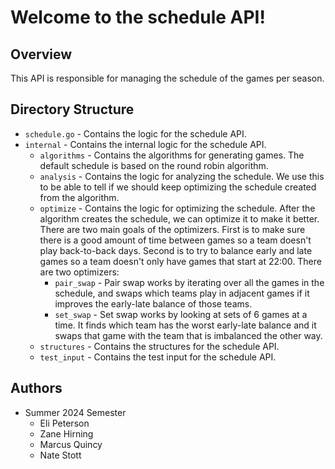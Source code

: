 # Welcome to the schedule API!

## Overview
This API is responsible for managing the schedule of the games per season.

## Directory Structure
- `schedule.go` - Contains the logic for the schedule API.
- `internal` - Contains the internal logic for the schedule API.
  - `algorithms` - Contains the algorithms for generating games. The default schedule is based on the round robin algorithm.
  - `analysis` - Contains the logic for analyzing the schedule. We use this to be able to tell if we should keep optimizing the schedule created from the algorithm.
  - `optimize` - Contains the logic for optimizing the schedule. After the algorithm creates the schedule, we can optimize it to make it better. There are two main goals of the optimizers. First is to make sure there is a good amount of time between games so a team doesn't play back-to-back days. Second is to try to balance early and late games so a team doesn't only have games that start at 22:00. There are two optimizers:
    - `pair_swap` - Pair swap works by iterating over all the games in the schedule, and swaps which teams play in adjacent games if it improves the early-late balance of those teams.
    - `set_swap` - Set swap works by looking at sets of 6 games at a time. It finds which team has the worst early-late balance and it swaps that game with the team that is imbalanced the other way.
  - `structures` - Contains the structures for the schedule API.
  - `test_input` - Contains the test input for the schedule API.

## Authors
- Summer 2024 Semester
  - Eli Peterson
  - Zane Hirning
  - Marcus Quincy
  - Nate Stott
